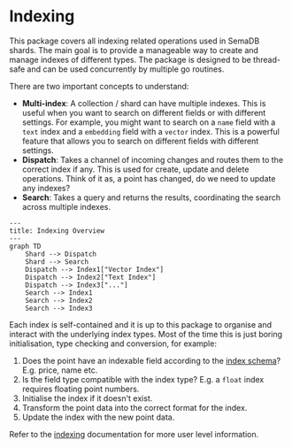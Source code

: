 # Indexing

This package covers all indexing related operations used in SemaDB shards. The main goal is to provide a manageable way to create and manage indexes of different types. The package is designed to be thread-safe and can be used concurrently by multiple go routines.

There are two important concepts to understand:

- **Multi-index**: A collection / shard can have multiple indexes. This is useful when you want to search on different fields or with different settings. For example, you might want to search on a `name` field with a `text` index and a `embedding` field with a `vector` index. This is a powerful feature that allows you to search on different fields with different settings.
- **Dispatch**: Takes a channel of incoming changes and routes them to the correct index if any. This is used for create, update and delete operations. Think of it as, a point has changed, do we need to update any indexes?
- **Search**: Takes a query and returns the results, coordinating the search across multiple indexes.

```mermaid
---
title: Indexing Overview
---
graph TD
    Shard --> Dispatch
    Shard --> Search
    Dispatch --> Index1["Vector Index"]
    Dispatch --> Index2["Text Index"]
    Dispatch --> Index3["..."]
    Search --> Index1
    Search --> Index2
    Search --> Index3
```

Each index is self-contained and it is up to this package to organise and interact with the underlying index types. Most of the time this is just boring initialisation, type checking and conversion, for example:

1. Does the point have an indexable field according to the [index schema](/models/index.go)? E.g. price, name etc.
2. Is the field type compatible with the index type? E.g. a `float` index requires floating point numbers.
3. Initialise the index if it doesn't exist.
4. Transform the point data into the correct format for the index.
5. Update the index with the new point data.

Refer to the [indexing](/docs/content/docs/concepts/indexing.md) documentation for more user level information.